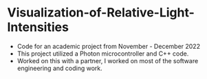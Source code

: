 # Visualization-of-Relative-Light-Intensities
- Code for an academic project from November - December 2022
- This project utilized a Photon microcontroller and C++ code.
- Worked on this with a partner, I worked on most of the software engineering and coding work.

